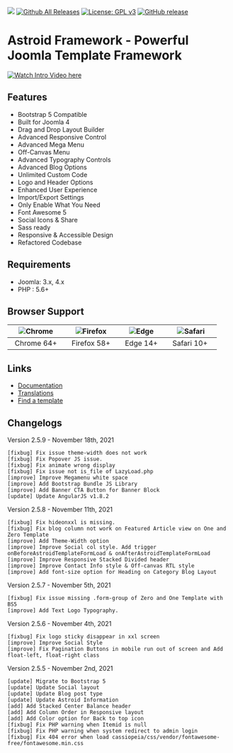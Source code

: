 <a title="Crowdin" target="_blank" href="https://crowdin.com"><img src="https://badges.crowdin.net/astroid/localized.svg"></a>
[![Github All Releases](https://img.shields.io/github/downloads/templaza/astroid-framework/total.svg)](https://github.com/templaza/astroid-framework/releases)
[![License: GPL v3](https://img.shields.io/badge/License-GPL%20v3-blue.svg)](http://www.gnu.org/licenses/gpl-3.0)
[![GitHub release](https://img.shields.io/github/release/templaza/astroid-framework.svg)](https://github.com/templaza/astroid-framework/releases)

# Astroid Framework - Powerful Joomla Template Framework

[![Watch Intro Video here](https://www.joomdev.com/images/githubassets/astroid-play.jpg)](https://www.youtube.com/watch?v=ZflNq3fDaXE)

## Features
* Bootstrap 5 Compatible
* Built for Joomla 4
* Drag and Drop Layout Builder
* Advanced Responsive Control
* Advanced Mega Menu
* Off-Canvas Menu
* Advanced Typography Controls
* Advanced Blog Options
* Unlimited Custom Code
* Logo and Header Options
* Enhanced User Experience
* Import/Export Settings
* Only Enable What You Need
* Font Awesome 5
* Social Icons & Share
* Sass ready
* Responsive & Accessible Design
* Refactored Codebase

## Requirements
* Joomla: 3.x, 4.x
* PHP : 5.6+

## Browser Support
| ![Chrome](https://raw.githubusercontent.com/alrra/browser-logos/master/src/chrome/chrome_48x48.png)|![Firefox](https://raw.githubusercontent.com/alrra/browser-logos/master/src/firefox/firefox_48x48.png)|![Edge](https://raw.githubusercontent.com/alrra/browser-logos/master/src/edge/edge_48x48.png)|![Safari](https://raw.githubusercontent.com/alrra/browser-logos/master/src/safari/safari_48x48.png)|
| :---: | :---:	|:---:|:---:|
| &nbsp;&nbsp;Chrome 64+&nbsp;&nbsp; | &nbsp;&nbsp;Firefox 58+&nbsp;&nbsp; | &nbsp;&nbsp;Edge 14+&nbsp;&nbsp; | &nbsp;&nbsp;Safari 10+ &nbsp;&nbsp; |

## Links
* [Documentation](https://github.com/templaza/astroid-framework/wiki)
* [Translations](https://github.com/joomdev/Astroid-Framework/wiki/Translations)
* [Find a template](https://www.templaza.com/joomla-templates.html)

## Changelogs

Version 2.5.9 - November 18th, 2021

    [fixbug] Fix issue theme-width does not work
    [fixbug] Fix Popover JS issue.
    [fixbug] Fix animate wrong display
    [fixbug] Fix issue not is_file of LazyLoad.php
    [improve] Improve Megamenu white space
    [improve] Add Bootstrap Bundle JS Library
    [improve] Add Banner CTA Button for Banner Block
    [update] Update AngularJS v1.8.2

Version 2.5.8 - November 11th, 2021

    [fixbug] Fix hideonxxl is missing.
    [fixbug] Fix blog column not work on Featured Article view on One and Zero Template
    [improve] Add Theme-Width option
    [improve] Improve Social col style. Add trigger onBeforeAstroidTemplateFormLoad & onAfterAstroidTemplateFormLoad
    [improve] Improve Responsive Stacked Divided header
    [improve] Improve Contact Info style & Off-canvas RTL style 
    [improve] Add font-size option for Heading on Category Blog Layout

Version 2.5.7 - November 5th, 2021

    [fixbug] Fix issue missing .form-group of Zero and One Template with BS5
    [improve] Add Text Logo Typography.

Version 2.5.6 - November 4th, 2021

    [fixbug] Fix logo sticky disappear in xxl screen
    [improve] Improve Social Style
    [improve] Fix Pagination Buttons in mobile run out of screen and Add float-left, float-right class 

Version 2.5.5 - November 2nd, 2021
    
    [update] Migrate to Bootstrap 5
    [update] Update Social layout
    [update] Update Blog post type
    [update] Update Astroid Information
    [add] Add Stacked Center Balance header
    [add] Add Column Order in Responsive layout
    [add] Add Color option for Back to top icon
    [fixbug] Fix PHP warning when Itemid is null
    [fixbug] Fix PHP warning when system redirect to admin login
    [fixbug] Fix 404 error when load cassiopeia/css/vendor/fontawesome-free/fontawesome.min.css


